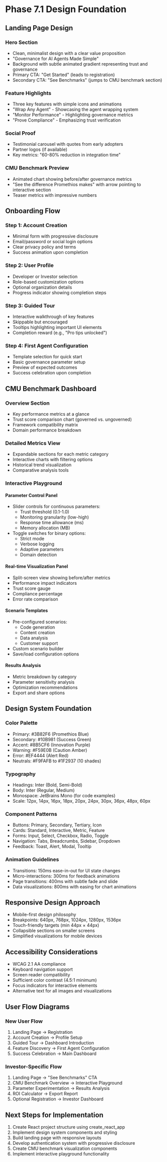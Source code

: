 # Phase 7.1 Design Foundation

## Landing Page Design

### Hero Section
- Clean, minimalist design with a clear value proposition
- "Governance for AI Agents Made Simple"
- Background with subtle animated gradient representing trust and governance
- Primary CTA: "Get Started" (leads to registration)
- Secondary CTA: "See Benchmarks" (jumps to CMU benchmark section)

### Feature Highlights
- Three key features with simple icons and animations
- "Wrap Any Agent" - Showcasing the agent wrapping system
- "Monitor Performance" - Highlighting governance metrics
- "Prove Compliance" - Emphasizing trust verification

### Social Proof
- Testimonial carousel with quotes from early adopters
- Partner logos (if available)
- Key metrics: "60-80% reduction in integration time"

### CMU Benchmark Preview
- Animated chart showing before/after governance metrics
- "See the difference Promethios makes" with arrow pointing to interactive section
- Teaser metrics with impressive numbers

## Onboarding Flow

### Step 1: Account Creation
- Minimal form with progressive disclosure
- Email/password or social login options
- Clear privacy policy and terms
- Success animation upon completion

### Step 2: User Profile
- Developer or Investor selection
- Role-based customization options
- Optional organization details
- Progress indicator showing completion steps

### Step 3: Guided Tour
- Interactive walkthrough of key features
- Skippable but encouraged
- Tooltips highlighting important UI elements
- Completion reward (e.g., "Pro tips unlocked")

### Step 4: First Agent Configuration
- Template selection for quick start
- Basic governance parameter setup
- Preview of expected outcomes
- Success celebration upon completion

## CMU Benchmark Dashboard

### Overview Section
- Key performance metrics at a glance
- Trust score comparison chart (governed vs. ungoverned)
- Framework compatibility matrix
- Domain performance breakdown

### Detailed Metrics View
- Expandable sections for each metric category
- Interactive charts with filtering options
- Historical trend visualization
- Comparative analysis tools

### Interactive Playground

#### Parameter Control Panel
- Slider controls for continuous parameters:
  - Trust threshold (0.1-1.0)
  - Monitoring granularity (low-high)
  - Response time allowance (ms)
  - Memory allocation (MB)
- Toggle switches for binary options:
  - Strict mode
  - Verbose logging
  - Adaptive parameters
  - Domain detection

#### Real-time Visualization Panel
- Split-screen view showing before/after metrics
- Performance impact indicators
- Trust score gauge
- Compliance percentage
- Error rate comparison

#### Scenario Templates
- Pre-configured scenarios:
  - Code generation
  - Content creation
  - Data analysis
  - Customer support
- Custom scenario builder
- Save/load configuration options

#### Results Analysis
- Metric breakdown by category
- Parameter sensitivity analysis
- Optimization recommendations
- Export and share options

## Design System Foundation

### Color Palette
- Primary: #3B82F6 (Promethios Blue)
- Secondary: #10B981 (Success Green)
- Accent: #8B5CF6 (Innovation Purple)
- Warning: #F59E0B (Caution Amber)
- Error: #EF4444 (Alert Red)
- Neutrals: #F9FAFB to #1F2937 (10 shades)

### Typography
- Headings: Inter (Bold, Semi-Bold)
- Body: Inter (Regular, Medium)
- Monospace: JetBrains Mono (for code examples)
- Scale: 12px, 14px, 16px, 18px, 20px, 24px, 30px, 36px, 48px, 60px

### Component Patterns
- Buttons: Primary, Secondary, Tertiary, Icon
- Cards: Standard, Interactive, Metric, Feature
- Forms: Input, Select, Checkbox, Radio, Toggle
- Navigation: Tabs, Breadcrumbs, Sidebar, Dropdown
- Feedback: Toast, Alert, Modal, Tooltip

### Animation Guidelines
- Transitions: 150ms ease-in-out for UI state changes
- Micro-interactions: 300ms for feedback animations
- Page transitions: 400ms with subtle fade and slide
- Data visualizations: 800ms with easing for chart animations

## Responsive Design Approach
- Mobile-first design philosophy
- Breakpoints: 640px, 768px, 1024px, 1280px, 1536px
- Touch-friendly targets (min 44px × 44px)
- Collapsible sections on smaller screens
- Simplified visualizations for mobile devices

## Accessibility Considerations
- WCAG 2.1 AA compliance
- Keyboard navigation support
- Screen reader compatibility
- Sufficient color contrast (4.5:1 minimum)
- Focus indicators for interactive elements
- Alternative text for all images and visualizations

## User Flow Diagrams

### New User Flow
1. Landing Page → Registration
2. Account Creation → Profile Setup
3. Guided Tour → Dashboard Introduction
4. Feature Discovery → First Agent Configuration
5. Success Celebration → Main Dashboard

### Investor-Specific Flow
1. Landing Page → "See Benchmarks" CTA
2. CMU Benchmark Overview → Interactive Playground
3. Parameter Experimentation → Results Analysis
4. ROI Calculator → Export Report
5. Optional Registration → Investor Dashboard

## Next Steps for Implementation
1. Create React project structure using create_react_app
2. Implement design system components and styling
3. Build landing page with responsive layouts
4. Develop authentication system with progressive disclosure
5. Create CMU benchmark visualization components
6. Implement interactive playground functionality
